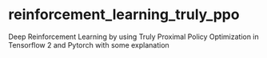 # reinforcement_learning_truly_ppo
Deep Reinforcement Learning by using Truly Proximal Policy Optimization in Tensorflow 2 and Pytorch with some explanation

